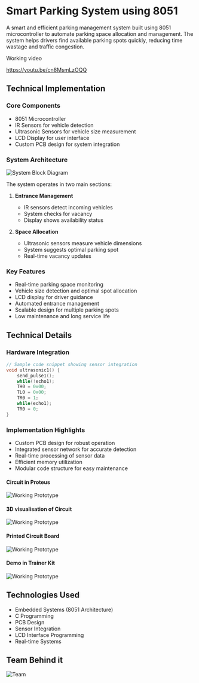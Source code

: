 # Smart Parking System using 8051

A smart and efficient parking management system built using 8051 microcontroller to automate parking space allocation and management. The system helps drivers find available parking spots quickly, reducing time wastage and traffic congestion.

Working video

https://youtu.be/cn8MsmLzOQQ

## Technical Implementation

### Core Components
- 8051 Microcontroller
- IR Sensors for vehicle detection
- Ultrasonic Sensors for vehicle size measurement
- LCD Display for user interface
- Custom PCB design for system integration

### System Architecture

![System Block Diagram](./images/block-diagram.png)

The system operates in two main sections:
1. **Entrance Management**
    - IR sensors detect incoming vehicles
    - System checks for vacancy
    - Display shows availability status

2. **Space Allocation**
    - Ultrasonic sensors measure vehicle dimensions
    - System suggests optimal parking spot
    - Real-time vacancy updates

### Key Features
- Real-time parking space monitoring
- Vehicle size detection and optimal spot allocation
- LCD display for driver guidance
- Automated entrance management
- Scalable design for multiple parking spots
- Low maintenance and long service life

## Technical Details

### Hardware Integration
```c
// Sample code snippet showing sensor integration
void ultrasonic1() {
    send_pulse1();
    while(!echo1);
    TH0 = 0x00;
    TL0 = 0x00;
    TR0 = 1;
    while(echo1);
    TR0 = 0;
}
```

### Implementation Highlights
- Custom PCB design for robust operation
- Integrated sensor network for accurate detection
- Real-time processing of sensor data
- Efficient memory utilization
- Modular code structure for easy maintenance

#### Circuit in Proteus
![Working Prototype](./images/proteus-circuit.png)

#### 3D visualisation of Circuit
![Working Prototype](./images/pcb-3d.png)

#### Printed Circuit Board
![Working Prototype](./images/pcb-printed.png)


#### Demo in Trainer Kit
![Working Prototype](./images/prototype.png)

## Technologies Used

- Embedded Systems (8051 Architecture)
- C Programming
- PCB Design
- Sensor Integration
- LCD Interface Programming
- Real-time Systems

## Team Behind it

![Team](./images/team.jpeg)

